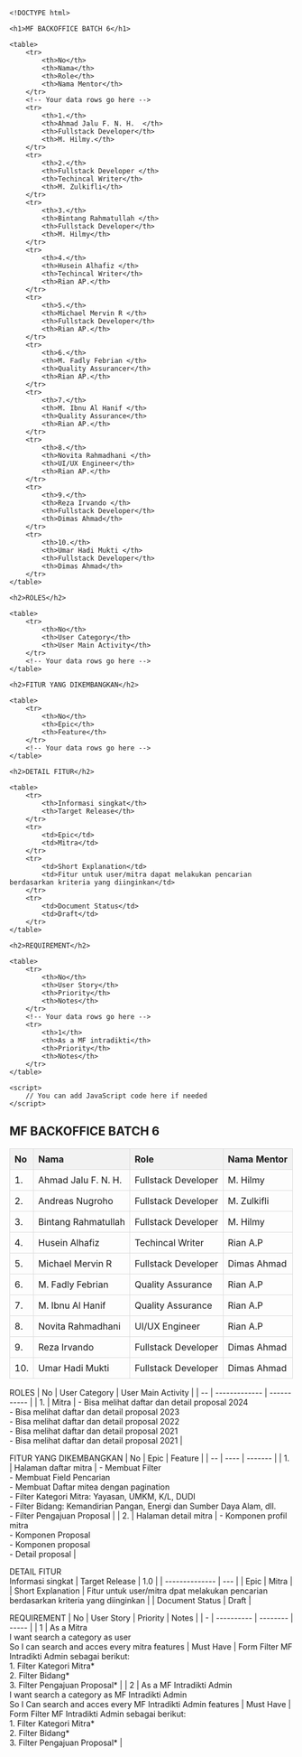 <!DOCTYPE html>
<html lang="en">
<head>
    <meta charset="UTF-8">
    <meta name="viewport" content="width=device-width, initial-scale=1.0">
    <title>Project Documentation</title>
    <style>
        table {
            border-collapse: collapse;
            width: 100%;
        }
        th, td {
            border: 1px solid #dddddd;
            text-align: left;
            padding: 8px;
        }
        th {
            background-color: #f2f2f2;
        }
    </style>
</head>
<body>

    <!DOCTYPE html>
<html lang="en">
<head>
    <meta charset="UTF-8">
    <meta name="viewport" content="width=device-width, initial-scale=1.0">
    <title>Project Documentation</title>
    <style>
        table {
            border-collapse: collapse;
            width: 100%;
        }
        th, td {
            border: 1px solid #dddddd;
            text-align: left;
            padding: 8px;
        }
        th {
            background-color: #f2f2f2;
        }
    </style>
</head>
<body>

    <h1>MF BACKOFFICE BATCH 6</h1>

    <table>
        <tr>
            <th>No</th>
            <th>Nama</th>
            <th>Role</th>
            <th>Nama Mentor</th>
        </tr>
        <!-- Your data rows go here -->
        <tr>
            <th>1.</th>
            <th>Ahmad Jalu F. N. H.	 </th>
            <th>Fullstack Developer</th>
            <th>M. Hilmy.</th>
        </tr>
        <tr>
            <th>2.</th>
            <th>Fullstack Developer </th>
            <th>Techincal Writer</th>
            <th>M. Zulkifli</th>
        </tr>
        <tr>
            <th>3.</th>
            <th>Bintang Rahmatullah </th>
            <th>Fullstack Developer</th>
            <th>M. Hilmy</th>
        </tr>
        <tr>
            <th>4.</th>
            <th>Husein Alhafiz </th>
            <th>Techincal Writer</th>
            <th>Rian AP.</th>
        </tr>
        <tr>
            <th>5.</th>
            <th>Michael Mervin R </th>
            <th>Fullstack Developer</th>
            <th>Rian AP.</th>
        </tr>
        <tr>
            <th>6.</th>
            <th>M. Fadly Febrian </th>
            <th>Quality Assurancer</th>
            <th>Rian AP.</th>
        </tr>
        <tr>
            <th>7.</th>
            <th>M. Ibnu Al Hanif </th>
            <th>Quality Assurance</th>
            <th>Rian AP.</th>
        </tr>
        <tr>
            <th>8.</th>
            <th>Novita Rahmadhani </th>
            <th>UI/UX Engineer</th>
            <th>Rian AP.</th>
        </tr>
        <tr>
            <th>9.</th>
            <th>Reza Irvando </th>
            <th>Fullstack Developer</th>
            <th>Dimas Ahmad</th>
        </tr>
        <tr>
            <th>10.</th>
            <th>Umar Hadi Mukti </th>
            <th>Fullstack Developer</th>
            <th>Dimas Ahmad</th>
        </tr>
    </table>

    <h2>ROLES</h2>

    <table>
        <tr>
            <th>No</th>
            <th>User Category</th>
            <th>User Main Activity</th>
        </tr>
        <!-- Your data rows go here -->
    </table>

    <h2>FITUR YANG DIKEMBANGKAN</h2>

    <table>
        <tr>
            <th>No</th>
            <th>Epic</th>
            <th>Feature</th>
        </tr>
        <!-- Your data rows go here -->
    </table>

    <h2>DETAIL FITUR</h2>

    <table>
        <tr>
            <th>Informasi singkat</th>
            <th>Target Release</th>
        </tr>
        <tr>
            <td>Epic</td>
            <td>Mitra</td>
        </tr>
        <tr>
            <td>Short Explanation</td>
            <td>Fitur untuk user/mitra dapat melakukan pencarian berdasarkan kriteria yang diinginkan</td>
        </tr>
        <tr>
            <td>Document Status</td>
            <td>Draft</td>
        </tr>
    </table>

    <h2>REQUIREMENT</h2>

    <table>
        <tr>
            <th>No</th>
            <th>User Story</th>
            <th>Priority</th>
            <th>Notes</th>
        </tr>
        <!-- Your data rows go here -->
        <tr>
            <th>1</th>
            <th>As a MF intradikti</th>
            <th>Priority</th>
            <th>Notes</th>
        </tr>
    </table>

    <script>
        // You can add JavaScript code here if needed
    </script>

</body>
</html>


</body>
</html>












## MF BACKOFFICE BATCH 6
| No | Nama | Role | Nama Mentor |
| -- | ---- | ---- | ----------- |
| 1. | Ahmad Jalu F. N. H. | Fullstack Developer |  M. Hilmy |
| 2. | Andreas Nugroho  | Fullstack Developer |  M. Zulkifli |
| 3. | Bintang Rahmatullah | Fullstack Developer |  M. Hilmy |
| 4. | Husein Alhafiz | Techincal Writer | Rian A.P |
| 5. | Michael Mervin R | Fullstack Developer |  Dimas Ahmad |
| 6. | M. Fadly Febrian | Quality Assurance | Rian A.P |
| 7. | M. Ibnu Al Hanif | Quality Assurance | Rian A.P |
| 8. | Novita Rahmadhani | UI/UX Engineer | Rian A.P |
| 9. | Reza Irvando | Fullstack Developer | Dimas Ahmad |
| 10. | Umar Hadi Mukti | Fullstack Developer | Dimas Ahmad |

ROLES
| No | User Category | User Main Activity |
| -- | ------------- | ----------- |
| 1. | Mitra | - Bisa melihat daftar dan detail proposal 2024 <br> - Bisa melihat daftar dan detail proposal 2023 <br> - Bisa melihat daftar dan detail proposal 2022 <br> - Bisa melihat daftar dan detail proposal 2021 <br>	- Bisa melihat daftar dan detail proposal 2021 |


FITUR YANG DIKEMBANGKAN
| No | Epic | Feature | 
| -- | ---- | ------- |
| 1. | Halaman daftar mitra | - Membuat Filter <br> - Membuat Field Pencarian <br> - Membuat Daftar mitea dengan pagination <br> - Filter Kategori Mitra: Yayasan, UMKM, K/L, DUDI <br> - Filter Bidang: Kemandirian Pangan, Energi dan Sumber Daya Alam, dll. <br> - Filter Pengajuan Proposal |
| 2. | Halaman detail mitra  | - Komponen profil mitra <br> - Komponen Proposal <br> - Komponen proposal <br> - Detail proposal |


DETAIL FITUR <br>
Informasi singkat
| Target Release | 1.0 | 
| -------------- | --- |
| Epic | Mitra |
| Short Explanation | Fitur untuk user/mitra dpat melakukan pencarian berdasarkan kriteria yang diinginkan | 
| Document Status | Draft |


REQUIREMENT
| No | User Story | Priority | Notes |
| - | ---------- | -------- | ----- |
| 1 | As a Mitra <br> I want search a category as user <br> So I can search and acces every mitra features | Must Have |  Form Filter MF Intradikti Admin sebagai berikut: <br> 1. Filter Kategori Mitra* <br> 2.	Filter Bidang* <br> 3.	Filter Pengajuan Proposal* |
| 2 | As a MF Intradikti Admin <br> I want search a category as MF Intradikti Admin <br> So I Can search and acces every MF Intradikti Admin features | Must Have | Form Filter MF Intradikti Admin sebagai berikut: <br> 1. Filter Kategori Mitra* <br> 2.	Filter Bidang* <br> 3.	Filter Pengajuan Proposal* |


